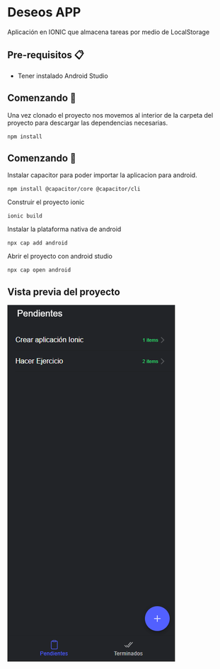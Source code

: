 # Deseos APP
Aplicación en IONIC que almacena tareas por medio de LocalStorage

## Pre-requisitos 📋
- Tener instalado Android Studio

## Comenzando 🚀

Una vez clonado el proyecto nos movemos al interior de la carpeta del proyecto para descargar las dependencias necesarias.
```
npm install
```

## Comenzando 🚀

Instalar capacitor para poder importar la aplicacion para android.
```
npm install @capacitor/core @capacitor/cli
```

Construir el proyecto ionic
```
ionic build
```

Instalar la plataforma nativa de android
```
npx cap add android
```

Abrir el proyecto con android studio
```
npx cap open android
```


## Vista previa del proyecto
![screenshot](screenshot.png)